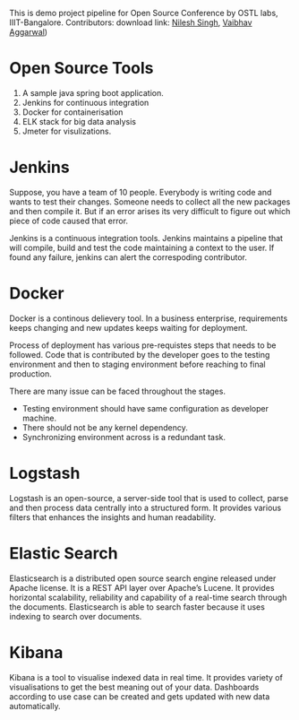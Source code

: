 This is demo project pipeline for Open Source Conference by OSTL labs, IIIT-Bangalore.
Contributors: download link: [Nilesh Singh](https://github.com/nileshsingh067), [Vaibhav Aggarwal](https://github.com/Alakazam03))


# Open Source Tools 
1. A sample java spring boot application.
2. Jenkins for continuous integration
3. Docker for containerisation
4. ELK stack for big data analysis
5. Jmeter for visulizations.

# Jenkins
Suppose, you have a team of 10 people. Everybody is writing code and wants to test their changes. Someone needs to collect all the new packages and then compile it. But if an error arises its very difficult to figure out which piece of code caused that error.</br>

Jenkins is a continuous integration tools. Jenkins maintains a pipeline that will compile, build and test the code maintaining a context to the user. If found any failure, jenkins can alert the correspoding contributor.





# Docker
Docker is a continous delievery tool. 
In a business enterprise, requirements keeps changing and new updates keeps waiting for deployment.

Process of deployment has various pre-requistes steps that needs to be followed. Code that is contributed by the developer goes to the testing environment and then to staging environment before reaching to final production.

There are many issue can be faced throughout the stages.
* Testing environment should have same configuration as developer machine.
* There should not be any kernel dependency.
* Synchronizing environment across is a redundant task.


# Logstash
Logstash is an open-source, a server-side tool that is used to collect, parse and then process data centrally into a structured form. It provides various filters that enhances the insights and human readability.



# Elastic Search 
Elasticsearch is a distributed open source search engine released under Apache license. It is a REST API layer over Apache’s Lucene. It provides horizontal scalability, reliability and capability of a real-time search through the documents. Elasticsearch is able to search faster because it uses indexing to search over documents.


# Kibana 
Kibana is a tool to visualise indexed data in real time. It provides variety of visualisations to get the best meaning out of your data. Dashboards according to use case can be created  and gets updated with new data automatically. 

